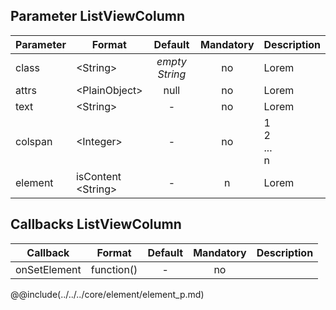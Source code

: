 ## Parameter ListViewColumn

|	Parameter			|			Format			|	Default					|	Mandatory	|	Description				| 
|		---				|			---				|	:---:					|	:---:		|		---					|
|	class	|	<dt>&lt;String&gt;	|	*empty String*	|	no	|	Lorem	|
|	attrs	|	<dt>&lt;PlainObject&gt;	|	null	|	no	|	Lorem	|
|	text	|	<dt>&lt;String&gt;	|	-	|	no	|	Lorem	|
|	colspan	|	<dt>&lt;Integer&gt;	|	-	|	no	|	<dt>1<dd><dt>2<dd><dt>...<dt>n<dd>	|
|	element	|	<dt>isContent<dt>&lt;String&gt;	|	-	|	n	|	Lorem	|


## Callbacks ListViewColumn

|	Callback	|	Format	|	Default	|	Mandatory	|	Description	| 
|		---				|			---				|	:---:					|	:---:		|		---					|
|	onSetElement	|	<dt>function()	|	-	|	no	|	&nbsp;	|


@@include(../../../core/element/element_p.md) 